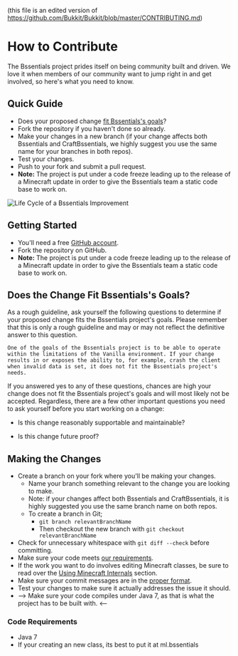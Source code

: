 (this file is an edited version of https://github.com/Bukkit/Bukkit/blob/master/CONTRIBUTING.md)

# How to Contribute

The Bssentials project prides itself on being community built and driven.  We love it when members of our community want to jump right in and get involved, so here's what you need to know.

## Quick Guide
- Does your proposed change [fit Bssentials's goals](#does-the-change-fit-bukkits-goals)?
- Fork the repository if you haven't done so already.
- Make your changes in a new branch (if your change affects both Bssentials and CraftBssentials, we highly suggest you use the same name for your branches in both repos).
- Test your changes.
- Push to your fork and submit a pull request.
- **Note:** The project is put under a code freeze leading up to the release of a Minecraft update in order to give the Bssentials team a static code base to work on.

![Life Cycle of a Bssentials Improvement](http://i.imgur.com/Ed6T7AE.png)

## Getting Started
- You'll need a free [GitHub account](https://github.com/signup/free).
- Fork the repository on GitHub.
- **Note:** The project is put under a code freeze leading up to the release of a Minecraft update in order to give the Bssentials team a static code base to work on.

## Does the Change Fit Bssentials's Goals?
As a rough guideline, ask yourself the following questions to determine if your proposed change fits the Bssentials project's goals. Please remember that this is only a rough guideline and may or may not reflect the definitive answer to this question.
    
    One of the goals of the Bssentials project is to be able to operate within the limitations of the Vanilla environment. If your change results in or exposes the ability to, for example, crash the client when invalid data is set, it does not fit the Bssentials project's needs.
    
If you answered yes to any of these questions, chances are high your change does not fit the Bssentials project's goals and will most likely not be accepted. Regardless, there are a few other important questions you need to ask yourself before you start working on a change:

* Is this change reasonably supportable and maintainable?

* Is this change future proof?

## Making the Changes
* Create a branch on your fork where you'll be making your changes.
    * Name your branch something relevant to the change you are looking to make.
    * Note: if your changes affect both Bssentials and CraftBssentials, it is highly suggested you use the same branch name on both repos.
    * To create a branch in Git;
        * `git branch relevantBranchName`
        * Then checkout the new branch with `git checkout relevantBranchName`
* Check for unnecessary whitespace with `git diff --check` before committing.
* Make sure your code meets [our requirements](#code-requirements).
* If the work you want to do involves editing Minecraft classes, be sure to read over the [Using Minecraft Internals](#using-minecraft-internals) section.
* Make sure your commit messages are in the [proper format](#commit-message-example).
* Test your changes to make sure it actually addresses the issue it should.
* --> Make sure your code compiles under Java 7, as that is what the project has to be built with. <--

### Code Requirements

* Java 7
* If your creating an new class, its best to put it at ml.bssentials
